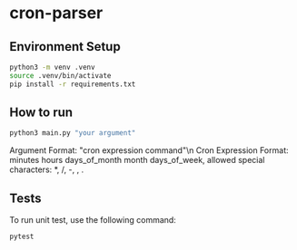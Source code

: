 # cron-parser

## Environment Setup

```bash
python3 -m venv .venv
source .venv/bin/activate
pip install -r requirements.txt
```

## How to run

```bash
python3 main.py "your argument"
```
Argument Format: "cron expression command"\n
Cron Expression Format: minutes hours days_of_month month days_of_week, allowed special characters: *, /, -, , .


## Tests

To run unit test, use the following command:

```bash
pytest
```
